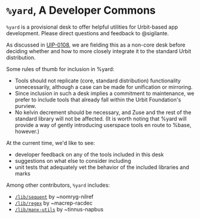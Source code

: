 #   `%yard`, A Developer Commons

`%yard` is a provisional desk to offer helpful utilities for Urbit-based app development.  Please direct questions and feedback to @sigilante.

As discussed in [UIP-0108](https://github.com/urbit/UIPs/blob/main/UIPS/UIP-0108.md), we are fielding this as a non-core desk before deciding whether and how to more closely integrate it to the standard Urbit distribution.

Some rules of thumb for inclusion in %yard:

- Tools should not replicate (core, standard distribution) functionality unnecessarily, although a case can be made for unification or mirroring.
- Since inclusion in such a desk implies a commitment to maintenance, we prefer to include tools that already fall within the Urbit Foundation's purview.
- No kelvin decrement should be necessary, and Zuse and the rest of the standard library will not be affected. (It is worth noting that %yard will provide a way of gently introducing userspace tools en route to %base, however.)

At the current time, we'd like to see:

- developer feedback on any of the tools included in this desk
- suggestions on what else to consider including
- unit tests that adequately vet the behavior of the included libraries and marks

Among other contributors, `%yard` includes:

- [`/lib/sequent`](https://github.com/jackfoxy/sequent) by ~nomryg-nilref
- [`/lib/regex`](https://github.com/lynko/re.hoon) by ~macrep-racdec
- [`/lib/manx-utils`](https://github.com/tinnus-napbus/manx-utils/) by ~tinnus-napbus
